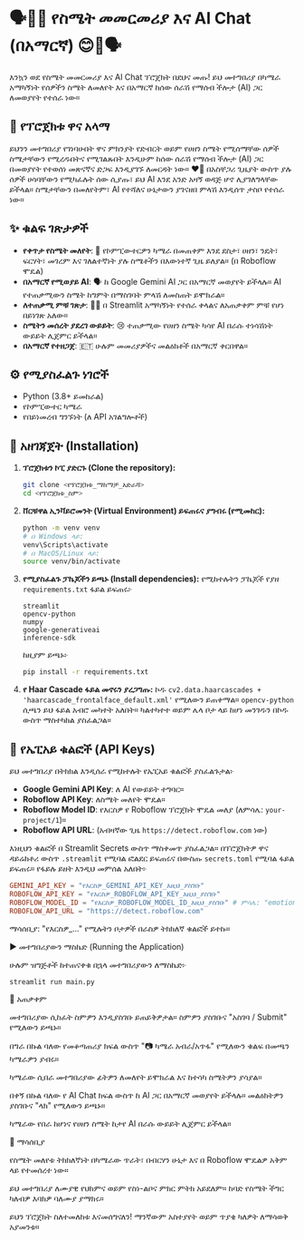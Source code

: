 # 🗣️💬😊 የስሜት መመርመሪያ እና AI Chat (በአማርኛ) 😊💬🗣️

እንኳን ወደ የስሜት መመርመሪያ እና AI Chat ፕሮጀክት በደህና መጡ! ይህ መተግበሪያ በካሜራ አማካኝነት የሰዎችን ስሜት ለመለየት እና በአማርኛ ከሰው ሰራሽ የማሰብ ችሎታ (AI) ጋር ለመወያየት የተሰራ ነው።

## 🎯 የፕሮጀክቱ ዋና አላማ

ይህንን መተግበሪያ የገነባሁበት ዋና ምክንያት የድብርት ወይም የሀዘን ስሜት የሚሰማቸው ሰዎች ስሜታቸውን የሚረዱበትና የሚገልጹበት እንዲሁም ከሰው ሰራሽ የማሰብ ችሎታ (AI) ጋር በመወያየት የተወሰነ መጽናኛና ድጋፍ እንዲያገኙ ለመርዳት ነው። ❤️🤝
በአስቸጋሪ ጊዜያት ውስጥ ያሉ ሰዎች ሀሳባቸውን የሚካፈሉት ሰው ሲያጡ፣ ይህ AI እንደ አንድ አዛኝ ወዳጅ ሆኖ ሊያገለግላቸው ይችላል። ስሜታቸውን በመለየትም፣ AI የተሻለና ሁኔታውን ያገናዘበ ምላሽ እንዲሰጥ ታስቦ የተሰራ ነው።

## ✨ ቁልፍ ገጽታዎች

*   **የቀጥታ የስሜት መለየት**: 📸 የኮምፒውተርዎን ካሜራ በመጠቀም እንደ ደስታ፣ ሀዘን፣ ንዴት፣ ፍርሃት፣ መገረም እና ገለልተኛነት ያሉ ስሜቶችን በእውነተኛ ጊዜ ይለያል። (በ Roboflow ሞዴል)
*   **በአማርኛ የሚወያይ AI**: 🗣️ ከ Google Gemini AI ጋር በአማርኛ መወያየት ይችላሉ። AI የተጠቃሚውን ስሜት ከግምት በማስገባት ምላሽ ለመስጠት ይሞክራል።
*   **ለተጠቃሚ ምቹ ገጽታ**: 🧑‍💻 በ Streamlit አማካኝነት የተሰራ ቀላልና ለአጠቃቀም ምቹ የሆነ በይነገጽ አለው።
*   **ስሜትን መሰረት ያደረገ ውይይት**: 😢 ተጠቃሚው የሀዘን ስሜት ካሳየ AI በራሱ ተነሳሽነት ውይይት ሊጀምር ይችላል።
*   **በአማርኛ የተዘጋጀ**: 🇪🇹 ሁሉም መመሪያዎችና መልዕክቶች በአማርኛ ቀርበዋል።

## ⚙️ የሚያስፈልጉ ነገሮች

*   Python (3.8+ ይመከራል)
*   የኮምፒውተር ካሜራ
*   የበይነመረብ ግንኙነት (ለ API አገልግሎቶች)

## 🔧 አዘገጃጀት (Installation)

1.  **ፕሮጀክቱን ኮፒ ያድርጉ (Clone the repository):**
    ```bash
    git clone <የፕሮጀክቱ_ማከማቻ_አድራሻ>
    cd <የፕሮጀክቱ_ስም>
    ```

2.  **ቨርቹዋል ኢንቫይሮመንት (Virtual Environment) ይፍጠሩና ያግብሩ (የሚመከር):**
    ```bash
    python -m venv venv
    # በ Windows ላይ:
    venv\Scripts\activate
    # በ MacOS/Linux ላይ:
    source venv/bin/activate
    ```

3.  **የሚያስፈልጉ ፓኬጆችን ይጫኑ (Install dependencies):**
    የሚከተሉትን ፓኬጆች የያዘ `requirements.txt` ፋይል ይፍጠሩ፦
    ```
    streamlit
    opencv-python
    numpy
    google-generativeai
    inference-sdk
    ```
    ከዚያም ይጫኑ፦
    ```bash
    pip install -r requirements.txt
    ```

4.  **የ Haar Cascade ፋይል መኖሩን ያረጋግጡ:**
    ኮዱ `cv2.data.haarcascades + 'haarcascade_frontalface_default.xml'` የሚለውን ይጠቀማል። `opencv-python` ሲጫን ይህ ፋይል አብሮ መካተት አለበት። ካልተካተተ ወይም ሌላ ቦታ ላይ ከሆነ መንገዱን በኮዱ ውስጥ ማስተካከል ያስፈልጋል።

## 🔑 የኤፒአይ ቁልፎች (API Keys)

ይህ መተግበሪያ በትክክል እንዲሰራ የሚከተሉት የኤፒአይ ቁልፎች ያስፈልጉታል፦

*   **Google Gemini API Key**: ለ AI የውይይት ተግባር።
*   **Roboflow API Key**: ለስሜት መለየት ሞዴል።
*   **Roboflow Model ID**: የእርስዎ የ Roboflow ፕሮጀክት ሞዴል መለያ (ለምሳሌ: `your-project/1`)።
*   **Roboflow API URL**: (አብዛኛው ጊዜ `https://detect.roboflow.com` ነው)

እነዚህን ቁልፎች በ Streamlit Secrets ውስጥ ማስቀመጥ ያስፈልጋል። በፕሮጀክትዎ ዋና ዳይሬክቶሪ ውስጥ `.streamlit` የሚባል ፎልደር ይፍጠሩና በውስጡ `secrets.toml` የሚባል ፋይል ይፍጠሩ። የፋይሉ ይዘት እንዲህ መምሰል አለበት፦

```toml
GEMINI_API_KEY = "የእርስዎ_GEMINI_API_KEY_እዚህ_ያስገቡ"
ROBOFLOW_API_KEY = "የእርስዎ_ROBOFLOW_API_KEY_እዚህ_ያስገቡ"
ROBOFLOW_MODEL_ID = "የእርስዎ_ROBOFLOW_MODEL_ID_እዚህ_ያስገቡ" # ምሳሌ: "emotion-detection-model/3"
ROBOFLOW_API_URL = "https://detect.roboflow.com"
```

ማሳሰቢያ: "የእርስዎ_..." የሚሉትን ቦታዎች በራስዎ ትክክለኛ ቁልፎች ይተኩ።

▶️ መተግበሪያውን ማስኬድ (Running the Application)

ሁሉም ዝግጅቶች ከተጠናቀቁ በኋላ መተግበሪያውን ለማስኬድ፦
```bash
streamlit run main.py
```



🚀 አጠቃቀም

መተግበሪያው ሲከፈት ስምዎን እንዲያስገቡ ይጠይቅዎታል። ስምዎን ያስገቡና "አስገባ / Submit" የሚለውን ይጫኑ።

በግራ በኩል ባለው የመቆጣጠሪያ ክፍል ውስጥ "📷 ካሜራ አብራ/አጥፋ" የሚለውን ቁልፍ በመጫን ካሜራዎን ያብሩ።

ካሜራው ሲበራ መተግበሪያው ፊትዎን ለመለየት ይሞክራል እና ከተሳካ ስሜትዎን ያሳያል።

በቀኝ በኩል ባለው የ AI Chat ክፍል ውስጥ ከ AI ጋር በአማርኛ መወያየት ይችላሉ። መልዕክትዎን ያስገቡና "ላክ" የሚለውን ይጫኑ።

ካሜራው የበራ ከሆነና የሀዘን ስሜት ከታየ AI በራሱ ውይይት ሊጀምር ይችላል።

📜 ማሳሰቢያ

የስሜት መለየቱ ትክክለኛነት በካሜራው ጥራት፣ በብርሃን ሁኔታ እና በ Roboflow ሞዴልዎ አቅም ላይ የተመሰረተ ነው።

ይህ መተግበሪያ ለሙያዊ የህክምና ወይም የስነ-ልቦና ምክር ምትክ አይደለም። ከባድ የስሜት ችግር ካለብዎ እባክዎ ባለሙያ ያማክሩ።

ይህን ፕሮጀክት ስለተመለከቱ እናመሰግናለን! ማንኛውም አስተያየት ወይም ጥያቄ ካለዎት ለማሳወቅ አያመንቱ።
